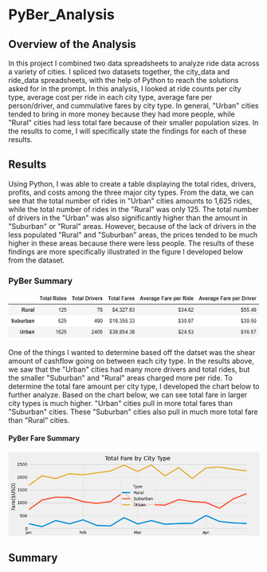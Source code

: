 # PyBer_Analysis

## Overview of the Analysis
In this project I combined two data spreadsheets to analyze ride data across a variety of cities. I spliced two datasets together, the city_data and ride_data spreadsheets, with the help of Python to reach the solutions asked for in the prompt. In this analysis, I looked at ride counts per city type, average cost per ride in each city type, average fare per person/driver, and cummulative fares by city type. In general, "Urban" cities tended to bring in more money because they had more people, while "Rural" cities had less total fare because of their smaller population sizes. In the results to come, I will specifically state the findings for each of these results.

## Results
Using Python, I was able to create a table displaying the total rides, drivers, profits, and costs among the three major city types. From the data, we can see that the total number of rides in "Urban" cities amounts to 1,625 rides, while the total number of rides in the "Rural" was only 125. The total number of drivers in the "Urban" was also significantly higher than the amount in "Suburban" or "Rural" areas.  However, because of the lack of drivers in the less populated "Rural" and "Suburban" areas, the prices tended to be much higher in these areas because there were less people. The results of these findings are more specifically illustrated in the figure I developed below from the dataset.

### PyBer Summary
![PyBer_Summary_df](Analysis/PyBer_Summary_df.PNG)

One of the things I wanted to determine based off the datset was the shear amount of cashflow going on between each city type. In the results above, we saw that the "Urban" cities had many more drivers and total rides, but the smaller "Suburban" and "Rural" areas charged more per ride. To determine the total fare amount per city type, I developed the chart below to further analyze. Based on the chart below, we can see total fare in larger city types is much higher. "Urban" cities pull in more total fares than "Suburban" cities. These "Suburban" cities also pull in much more total fare than "Rural" cities.

#### PyBer Fare Summary
![PyBer_fare_summary](Analysis/PyBer_fare_summary.png)

## Summary
